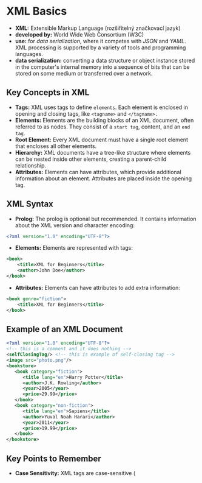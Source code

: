 # XML Basics

- **XML:** Extensible Markup Language (rozšiřitelný značkovací jazyk)
- **developed by:** World Wide Web Consortium (W3C)
- **use:** for *data serialization*, where it competes with *JSON* and *YAML*. XML processing is supported by a variety of tools and programming languages.
- **data serialization:** converting a data structure or object instance stored in the computer's internal memory into a sequence of bits that can be stored on some medium or transferred over a network.

## Key Concepts in XML
- **Tags:** XML uses tags to define ```elements```. Each element is enclosed in opening and closing tags, like ```<tagname>``` and ```</tagname>.```
- **Elements:** Elements are the building blocks of an XML document, often referred to as nodes. They consist of a ```start tag```, content, and an ```end tag```.
- **Root Element:** Every XML document must have a single root element that encloses all other elements.
- **Hierarchy:** XML documents have a tree-like structure where elements can be nested inside other elements, creating a parent-child relationship.
- **Attributes:** Elements can have attributes, which provide additional information about an element. Attributes are placed inside the opening tag.

## XML Syntax
- **Prolog:** The prolog is optional but recommended. It contains information about the XML version and character encoding:
```xml
<?xml version="1.0" encoding="UTF-8"?>
```
- **Elements:** Elements are represented with tags:
```xml
<book>
    <title>XML for Beginners</title>
    <author>John Doe</author>
</book>
```
- **Attributes:** Elements can have attributes to add extra information:
```xml
<book genre="fiction">
    <title>XML for Beginners</title>
</book>
```

## Example of an XML Document
```xml
<?xml version="1.0" encoding="UTF-8"?>
<!-- this is a comment and it does nothing -->
<selfClosingTag/> <!-- this is example of self-closing tag -->
<image src="photo.png"/> 
<bookstore>
   <book category="fiction">
      <title lang="en">Harry Potter</title>
      <author>J.K. Rowling</author>
      <year>2005</year>
      <price>29.99</price>
   </book>
   <book category="non-fiction">
      <title lang="en">Sapiens</title>
      <author>Yuval Noah Harari</author>
      <year>2011</year>
      <price>19.99</price>
   </book>
</bookstore>
```

## Key Points to Remember
- **Case Sensitivity:** XML tags are case-sensitive (<Title> and <title> are different).
- **Well-Formed:** XML documents must be well-formed, meaning all tags must be properly nested and closed.
- **Self-Closing Tags:** If an element has no content, it can be self-closed: ``` <bookstore/> ```
- **Comments:** You can include comments using: ```<!-- comment -->```

## Why Use XML?
- Data Transport: XML is often used to transport data between systems or applications.
- Data Storage: XML files can be used to store data in a structured way, independent of how it will be displayed.
- Platform Independent: XML can be read and processed on any platform, making it highly portable.

## Tools to Work with XML
- Browsers: Most modern web browsers can display XML files directly.
- XML Editors: Tools like Notepad++, VS Code, or XMLSpy provide syntax highlighting and validation for XML documents.

## Final Tips:
- XML focuses on what data is, not how it looks.
- Always ensure that XML files are "well-formed" by properly closing all tags.
- XML is extensible, meaning you can define your own tags to suit your specific needs.
  
